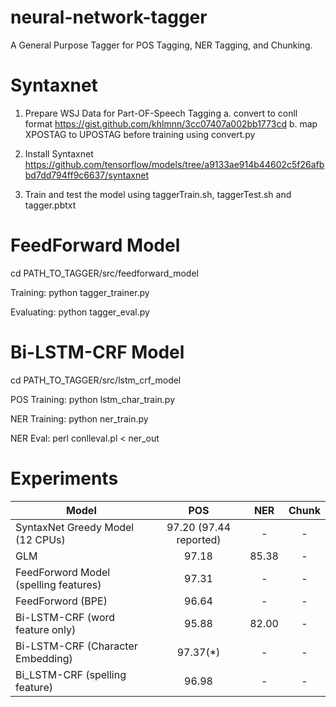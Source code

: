  # neural-network-tagger
A General Purpose Tagger for POS Tagging, NER Tagging, and Chunking.


<h1>Syntaxnet</h1>

1. Prepare WSJ Data for Part-OF-Speech Tagging
a. convert to conll format 
https://gist.github.com/khlmnn/3cc07407a002bb1773cd
b. map XPOSTAG to UPOSTAG before training using convert.py

2. Install Syntaxnet 
https://github.com/tensorflow/models/tree/a9133ae914b44602c5f26afbbd7dd794ff9c6637/syntaxnet
3. Train and test the model using taggerTrain.sh, taggerTest.sh and tagger.pbtxt

<h1>FeedForward Model</h1>

cd PATH_TO_TAGGER/src/feedforward_model

Training: python tagger_trainer.py 

Evaluating: python tagger_eval.py

<h1>Bi-LSTM-CRF Model</h1>

cd PATH_TO_TAGGER/src/lstm_crf_model

POS Training: python lstm_char_train.py

NER Training: python ner_train.py

NER Eval: perl conlleval.pl < ner_out

<h1>Experiments</h1>

Model                                                                                                           | POS  | NER | Chunk
--------------------------------------------------------------------------------------------------------------- | :---: | :---: | :-------:
SyntaxNet Greedy Model (12 CPUs)                                              | 97.20 (97.44 reported) |  - | -
GLM | 97.18 | 85.38 | -
FeedForword Model (spelling features) | 97.31 | - | -
FeedForword (BPE) | 96.64 | - | -
Bi-LSTM-CRF (word feature only) | 95.88 | 82.00 | -
Bi-LSTM-CRF (Character Embedding) | 97.37(*) | - | -
Bi_LSTM-CRF (spelling feature) | 96.98 | - | -

 
